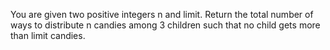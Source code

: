 You are given two positive integers n and limit.
Return the total number of ways to distribute n candies among 3 children such that no child gets more than limit candies.
